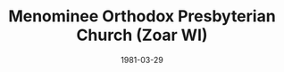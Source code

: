---
date: &id001 1981-03-29
end_date: null
location:
  address: N8122 Pa-Yae-Wa-Say Road
  city: Zoar
  state: WI
minister:
- end: 1984-01-01
  name: Gordon Peterson
  start: 1981-01-01
  type: Supply Pastor
- end: 1986-01-01
  name: Kenneth Smith
  start: 1984-01-01
  type: Pastor
- end: 1996-01-01
  name: Daryl Daniels
  start: 1994-01-01
  type: Pastor
- end: 2014-01-01
  name: Karl Thompson
  start: 2003-01-01
  type: Pastor
ministers:
- Gordon Peterson
- Kenneth Smith
- Daryl Daniels
- Karl Thompson
name: Menominee Orthodox Presbyterian Church
names:
- end: null
  name: Menominee Orthodox Presbyterian Church
  start: 1981-03-29
origination_date: *id001
raw_data: 'WI Zoar

  Menominee Orthodox Presbyterian Church  (March 29, 1981- )

  N8122 Pa-Yae-Wa-Say Road

  Supply: Gordon Peterson, 1981-84

  Pastors: Kenneth Smith, 1984-86

  Daryl Daniels, 1994-96

  Karl Thompson, 2003-14

  '
received_from: null
states:
- WI
status:
  active: true
  end_date: null
  reason: null
  received_from: null
  withdrawal_to: null
title: Menominee Orthodox Presbyterian Church (Zoar WI)
year_established:
- 1981

---